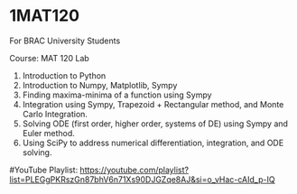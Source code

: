 # 1MAT120
For BRAC University Students

Course: MAT 120 Lab
1. Introduction to Python
2. Introduction to Numpy, Matplotlib, Sympy
3. Finding maxima-minima of a function using Sympy
4. Integration using Sympy, Trapezoid + Rectangular method, and Monte Carlo Integration.
5. Solving ODE (first order, higher order, systems of DE) using Sympy and Euler method.
6. Using SciPy to address numerical differentiation, integration, and ODE solving.

#YouTube Playlist: 
https://youtube.com/playlist?list=PLEGgPKRszGn87bhV6n71Xs90DJGZqe8AJ&si=o_vHac-cAId_p-IQ
